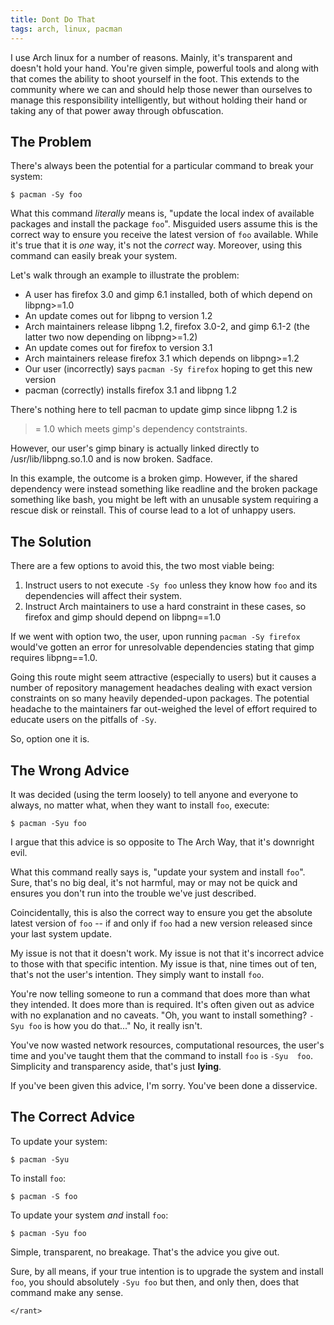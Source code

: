 ```yaml
---
title: Dont Do That
tags: arch, linux, pacman
---
```


I use Arch linux for a number of reasons. Mainly, it's transparent and 
doesn't hold your hand. You're given simple, powerful tools and along 
with that comes the ability to shoot yourself in the foot. This extends 
to the community where we can and should help those newer than ourselves 
to manage this responsibility intelligently, but without holding their 
hand or taking any of that power away through obfuscation.

## The Problem

There's always been the potential for a particular command to break your 
system:

```
$ pacman -Sy foo
```

What this command *literally* means is, "update the local index of 
available packages and install the package `foo`". Misguided users 
assume this is the correct way to ensure you receive the latest version 
of `foo` available. While it's true that it is *one* way, it's not the 
*correct* way. Moreover, using this command can easily break your 
system.

Let's walk through an example to illustrate the problem:

* A user has firefox 3.0 and gimp 6.1 installed, both of which depend on 
  libpng>=1.0
* An update comes out for libpng to version 1.2
* Arch maintainers release libpng 1.2, firefox 3.0-2, and gimp 6.1-2 
  (the latter two now depending on libpng>=1.2)
* An update comes out for firefox to version 3.1
* Arch maintainers release firefox 3.1 which depends on libpng>=1.2
* Our user (incorrectly) says `pacman -Sy firefox` hoping to get this 
  new version
* pacman (correctly) installs firefox 3.1 and libpng 1.2

There's nothing here to tell pacman to update gimp since libpng 1.2 is 
>= 1.0 which meets gimp's dependency contstraints.

However, our user's gimp binary is actually linked directly to 
/usr/lib/libpng.so.1.0 and is now broken. Sadface.

In this example, the outcome is a broken gimp. However, if the shared 
dependency were instead something like readline and the broken package 
something like bash, you might be left with an unusable system requiring 
a rescue disk or reinstall. This of course lead to a lot of unhappy 
users.

## The Solution

There are a few options to avoid this, the two most viable being:

1. Instruct users to not execute `-Sy foo` unless they know how `foo` 
   and its dependencies will affect their system.
2. Instruct Arch maintainers to use a hard constraint in these cases, so 
   firefox and gimp should depend on libpng==1.0

If we went with option two, the user, upon running `pacman -Sy firefox` 
would've gotten an error for unresolvable dependencies stating that gimp 
requires libpng==1.0.

Going this route might seem attractive (especially to users) but it 
causes a number of repository management headaches dealing with exact 
version constraints on so many heavily depended-upon packages. The 
potential headache to the maintainers far out-weighed the level of 
effort required to educate users on the pitfalls of `-Sy`.

So, option one it is.

## The Wrong Advice

It was decided (using the term loosely) to tell anyone and everyone to 
always, no matter what, when they want to install `foo`, execute:

```
$ pacman -Syu foo
```

I argue that this advice is so opposite to The Arch Way, that it's 
downright evil.

What this command really says is, "update your system and install 
`foo`". Sure, that's no big deal, it's not harmful, may or may not be 
quick and ensures you don't run into the trouble we've just described.

Coincidentally, this is also the correct way to ensure you get the 
absolute latest version of `foo` -- if and only if `foo` had a new 
version released since your last system update.

My issue is not that it doesn't work. My issue is not that it's 
incorrect advice to those with that specific intention. My issue is 
that, nine times out of ten, that's not the user's intention. They 
simply want to install `foo`.

You're now telling someone to run a command that does more than what 
they intended. It does more than is required. It's often given out as 
advice with no explanation and no caveats. "Oh, you want to install 
something? `-Syu foo` is how you do that..." No, it really isn't.

You've now wasted network resources, computational resources, the user's 
time and you've taught them that the command to install `foo` is `-Syu 
foo`. Simplicity and transparency aside, that's just **lying**.

If you've been given this advice, I'm sorry. You've been done a 
disservice.

## The Correct Advice

To update your system:

```
$ pacman -Syu
```

To install `foo`:

```
$ pacman -S foo
```

To update your system *and* install `foo`:

```
$ pacman -Syu foo
```

Simple, transparent, no breakage. That's the advice you give out.

Sure, by all means, if your true intention is to upgrade the system and 
install `foo`, you should absolutely `-Syu foo` but then, and only then, 
does that command make any sense.

`</rant>`
